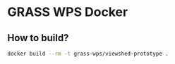 # GRASS WPS Docker
## How to build?

```bash
docker build --rm -t grass-wps/viewshed-prototype .
```